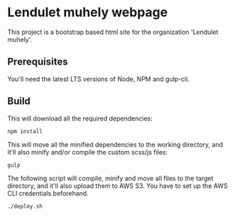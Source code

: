 # Lendulet muhely webpage
This project is a bootstrap based html site for the organization 'Lendulet muhely'.
## Prerequisites
You'll need the latest LTS versions of Node, NPM and gulp-cli.
## Build
This will download all the required dependencies:
```
npm install
```
This will move all the minified dependencies to the working directory, and it'll also minify and/or compile the custom scss/js files:
```
gulp
```
The following script will compile, minify and move all files to the target directory, and
it'll also upload them to AWS S3. You have to set up the AWS CLI credentials beforehand.
```
./deploy.sh
```
